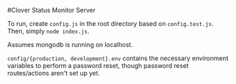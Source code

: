 #Clover Status Monitor Server

To run, create `config.js` in the root directory based on `config.test.js`. Then, simply `node index.js`.

Assumes mongodb is running on localhost.

`config/{production, development}.env` contains the necessary environment variables to perform a password reset, though password reset routes/actions aren't set up yet.
   
